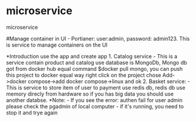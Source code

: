 # microservice
microservice

#Manage container in UI
	- Portianer: user:admin, password: admin123. This is service to manage containers on the UI

*Introduction use the app and create app
	1. Catalog service
		- This is a service contain product and catalog use database is MongoDb, Mongo db got from docker hub equal command $docker pull mongo, you can push this project to docker equal way right click on the project chose Add->docker compose->add docker compose->linux and ok
	2. Basket service:
		- This is service to store item of user to payment use redis db, redis db use memory direcly from hardware so if you has big data you should use another databse.
*Note:
	- If you see the error: authen fail for user admin please check the pgadmin of local computer 
		- if it's running, you need to stop it and trye again
	